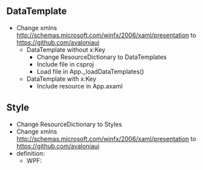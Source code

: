 ## DataTemplate
- Change xmlns http://schemas.microsoft.com/winfx/2006/xaml/presentation to https://github.com/avaloniaui
  - DataTemplate without x:Key
    - Change ResourceDictionary to DataTemplates
    - Include file in csproj <AvaloniaResource Include="Views\Layout\LeftContentV.axaml" />
    - Load file in App._loadDataTemplates()
  - DataTemplate with x:Key
    - Include resource in App.axaml <ResourceInclude Source="avares://MH.UI.AvaloniaUI/Resources/DataTemplates/IListItem.axaml"/>

## Style
- Change ResourceDictionary to Styles
- Change xmlns http://schemas.microsoft.com/winfx/2006/xaml/presentation to https://github.com/avaloniaui
- definition:
	- WPF: <Style x:Key="MH.S.IconTextBlockItemsControl" TargetType="{x:Type c:IconTextBlockItemsControl}">
	- Avalonia: <Style Selector="c|IconTextBlockItemsControl">
- Avalonia doesn't have style inheritance so try to use multiple Styles in Classes
- include styles in App.axaml using StyleInclude

## BasedOn Styles
- MH.S.IconTextBlockItemsControl
	- MH.S.IconTextBlockItemsControl.Borders.RoundDark

- Binding.DoNothing => AvaloniaProperty.UnsetValue
- LayoutTransform is RenderTransform
- AttachedProperties in ContntrolTemplate can't be bind like this: {Binding Path=(ap:Icon.Data)} but like this: {TemplateBinding (ap:Icon.Data)}


## Info
- ResourceConverter doesn't look for resources in DataTemplate! so check if they are some resources in DataTemplates.
- There is problem with ContentPresenter.DataContext in DataTemplate when just Content is set. So do this:
  <ContentPresenter DataContext="{Binding SlidePanelPinButton}" Content="{Binding}"/>

```cs
public class SlidePanelHost : ContentControl {
  private IDisposable? _boundsSubscription;

  public override void OnApplyTemplate() {
    base.OnApplyTemplate();

    var canvas = this.FindControl<Canvas>("Canvas");
    if (canvas != null && _boundsSubscription == null) {
      _boundsSubscription = canvas.GetObservable(BoundsProperty).Subscribe(OnBoundsChanged);
    }
  }

  protected override void OnDetachedFromVisualTree(global::Avalonia.VisualTree.VisualTreeAttachmentEventArgs e) {
    base.OnDetachedFromVisualTree(e);
    _boundsSubscription?.Dispose();
    _boundsSubscription = null;
  }

  private void OnBoundsChanged(Rect bounds) {
    // Handle bounds change
  }
}
```